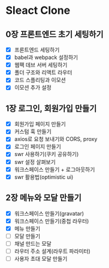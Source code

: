 # Sleact Clone

## 0장 프론트엔드 초기 세팅하기
- [x] 프론트엔드 세팅하기
- [x] babel과 webpack 설정하기
- [x] 웹팩 데브 서버 세팅하기
- [x] 폴더 구조와 리액트 라우터
- [x] 코드 스플리팅과 이모션
- [x] 이모션 추가 설정

## 1장 로그인, 회원가입 만들기
- [x] 회원가입 페이지 만들기
- [x] 커스텀 훅 만들기
- [x] axios로 요청 보내기와 CORS, proxy
- [x] 로그인 페이지 만들기
- [x] swr 사용하기(쿠키 공유하기)
- [x] swr 설정 살펴보기
- [x] 워크스페이스 만들기 + 로그아웃하기
- [x] swr 활용법(optimistic ui)

## 2장 메뉴와 모달 만들기
- [x] 워크스페이스 만들기(gravatar)
- [x] 워크스페이스 만들기(중첩 라우터)
- [x] 메뉴 만들기
- [ ] 모달 만들기
- [ ] 채널 만드는 모달
- [ ] 라우터 주소 설계(라우트 파라미터)
- [ ] 사용자 초대 모달 만들기